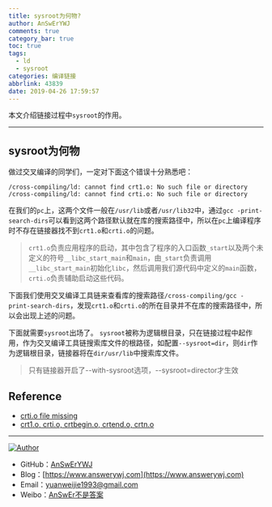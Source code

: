 ```yaml
---
title: sysroot为何物?
author: AnSwErYWJ
comments: true
category_bar: true
toc: true
tags:
  - ld
  - sysroot
categories: 编译链接
abbrlink: 43839
date: 2019-04-26 17:59:57
---
```


本文介绍链接过程中`sysroot`的作用。

-----

<!--more-->

## sysroot为何物
做过交叉编译的同学们，一定对下面这个错误十分熟悉吧：
```
/cross-compiling/ld: cannot find crt1.o: No such file or directory
/cross-compiling/ld: cannot find crti.o: No such file or directory
```
在我们的`pc`上，这两个文件一般在`/usr/lib`或者`/usr/lib32`中，通过`gcc -print-search-dirs`可以看到这两个路径默认就在库的搜索路径中，所以在`pc`上编译程序时不存在链接器找不到`crt1.o`和`crti.o`的问题。
> `crt1.o`负责应用程序的启动，其中包含了程序的入口函数`_start`以及两个未定义的符号`__libc_start_main`和`main`，由`_start`负责调用`__libc_start_main`初始化`libc`，然后调用我们源代码中定义的`main`函数，`crti.o`负责辅助启动这些代码。

下面我们使用交叉编译工具链来查看库的搜索路径`/cross-compiling/gcc -print-search-dirs`，发现`crt1.o`和`crti.o`的所在目录并不在库的搜索路径中，所以会出现上述的问题。

下面就需要`sysroot`出场了。
`sysroot`被称为逻辑根目录，只在链接过程中起作用，作为交叉编译工具链搜索库文件的根路径，如配置`--sysroot=dir`，则`dir`作为逻辑根目录，链接器将在`dir/usr/lib`中搜索库文件。

> 只有链接器开启了--with-sysroot选项，--sysroot=director才生效


## Reference
- [crti.o file missing](https://stackoverflow.com/questions/91576/crti-o-file-missing)
- [crt1.o, crti.o, crtbegin.o, crtend.o, crtn.o](https://blog.csdn.net/farmwang/article/details/73195951)

-----

<a href="#"><img src="https://img.shields.io/badge/Author-AnSwErYWJ-blue" alt="Author"></a>
- GitHub：[AnSwErYWJ](https://github.com/AnSwErYWJ)
- Blog：[https://www.answerywj.com](https://www.answerywj.com) 
- Email：[yuanweijie1993@gmail.com](https://mail.google.com)
- Weibo：[AnSwEr不是答案](https://weibo.com/1783591593)